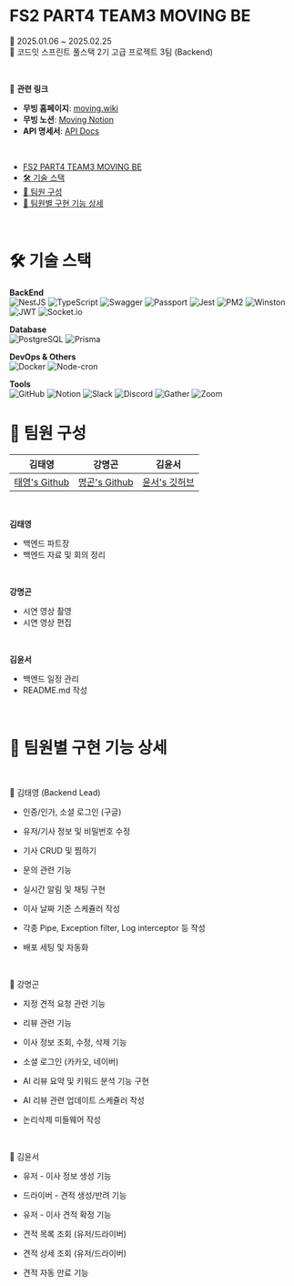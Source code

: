 # FS2 PART4 TEAM3 MOVING BE

📅 2025.01.06 ~ 2025.02.25 </br>
👥 코드잇 스프린트 풀스택 2기 고급 프로젝트 3팀 (Backend)

</br>

🔗 **관련 링크**

- **무빙 홈페이지**: [moving.wiki](https://www.moving.wiki/)
- **무빙 노션**: [Moving Notion](https://www.notion.so/168070c8d1ed80f780a9f4417cf0ec74?v=f40161463b244eab97b47b04b98f7f1a)
- **API 명세서**: [API Docs](https://backend.moving.wiki/api-docs)

</br>

- [FS2 PART4 TEAM3 MOVING BE](#fs2-part4-team3-moving-be)
- [🛠️ 기술 스택](#️-기술-스택)
- [👥 팀원 구성](#-팀원-구성)
- [📝 팀원별 구현 기능 상세](#--팀원별-구현-기능-상세)

</br>

# 🛠️ 기술 스택

**BackEnd** <br>
![NestJS](https://img.shields.io/badge/NestJS-E0234E?style=flat&logo=nestjs&logoColor=white)
![TypeScript](https://img.shields.io/badge/TypeScript-3178C6?style=flat&logo=typescript&logoColor=white)
![Swagger](https://img.shields.io/badge/Swagger-85EA2D?style=flat&logo=swagger&logoColor=black)
![Passport](https://img.shields.io/badge/Passport-34E27A?style=flat&logo=passport&logoColor=white)
![Jest](https://img.shields.io/badge/Jest-C21325?style=flat&logo=jest&logoColor=white)
![PM2](https://img.shields.io/badge/PM2-2B037A?style=flat&logo=pm2&logoColor=white)
![Winston](https://img.shields.io/badge/Winston-000000?style=flat)
![JWT](https://img.shields.io/badge/JWT-000000?style=flat&logo=jsonwebtokens&logoColor=white)
![Socket.io](https://img.shields.io/badge/Socket.io-010101?style=flat&logo=socket.io&logoColor=white)

**Database** <br>
![PostgreSQL](https://img.shields.io/badge/PostgreSQL-336791?style=flat&logo=postgresql&logoColor=white)
![Prisma](https://img.shields.io/badge/Prisma-2D3748?style=flat&logo=prisma&logoColor=white)

**DevOps & Others** <br>
![Docker](https://img.shields.io/badge/Docker-2496ED?style=flat&logo=docker&logoColor=white)
![Node-cron](https://img.shields.io/badge/Node--cron-777BB4?style=flat&logo=node-schedule&logoColor=white)

**Tools** <br>
![GitHub](https://img.shields.io/badge/GitHub-181717?style=flat&logo=github&logoColor=white)
![Notion](https://img.shields.io/badge/Notion-000000?style=flat&logo=notion&logoColor=white)
![Slack](https://img.shields.io/badge/Slack-4A154B?style=flat&logo=slack&logoColor=white)
![Discord](https://img.shields.io/badge/Discord-5865F2?style=flat&logo=discord&logoColor=white)
![Gather](https://img.shields.io/badge/Gather-3A2EDE?style=flat&logo=gather&logoColor=white)
![Zoom](https://img.shields.io/badge/Zoom-0B5CFF?style=flat&logo=Zoom&logoColor=white)

# 👥 팀원 구성

|                   김태영                   |                   강명곤                    |                     김윤서                     |
| :----------------------------------------: | :-----------------------------------------: | :--------------------------------------------: |
| [태영's Github](https://github.com/csbizz) | [명곤's Github](https://github.com/GGON123) | [윤서's 깃허브](https://github.com/hello-yoon) |

</br>

**김태영**

- 백엔드 파트장
- 백엔드 자료 및 회의 정리

</br>

**강명곤**

- 시연 영상 촬영
- 시연 영상 편집

</br>

**김윤서**

- 백엔드 일정 관리
- README.md 작성

</br>

# 📝 팀원별 구현 기능 상세

  </br>

🌟 김태영 (Backend Lead)

- 인증/인가, 소셜 로그인 (구글)
- 유저/기사 정보 및 비밀번호 수정
- 기사 CRUD 및 찜하기
- 문의 관련 기능
- 실시간 알림 및 채팅 구현
- 이사 날짜 기준 스케쥴러 작성
- 각종 Pipe, Exception filter, Log interceptor 등 작성
- 배포 세팅 및 자동화

  </br>
🌟 강명곤

- 지정 견적 요청 관련 기능
- 리뷰 관련 기능
- 이사 정보 조회, 수정, 삭제 기능
- 소셜 로그인 (카카오, 네이버)
- AI 리뷰 요약 및 키워드 분석 기능 구현
- AI 리뷰 관련 업데이트 스케쥴러 작성
- 논리삭제 미들웨어 작성

  </br>
🌟 김윤서

- 유저 - 이사 정보 생성 기능

- 드라이버 - 견적 생성/반려 기능
- 유저 - 이사 견적 확정 기능
- 견적 목록 조회 (유저/드라이버)
- 견적 상세 조회 (유저/드라이버)
- 견적 자동 만료 기능
